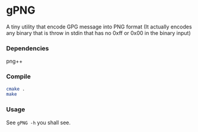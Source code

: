 # gPNG
A tiny utility that encode GPG message into PNG format
(It actually encodes any binary that is throw in stdin that has no 0xff or 0x00 in the binary input)

### Dependencies
png++

### Compile
```bash
cmake .
make
```

### Usage
See `gPNG -h` you shall see.

